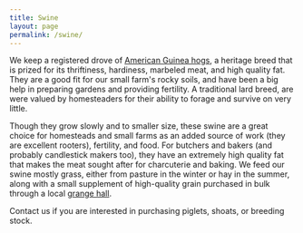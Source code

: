 ```yaml
---
title: Swine
layout: page
permalink: /swine/
---
```


We keep a registered drove of [American Guinea
hogs](https://livestockconservancy.org/index.php/heritage/internal/guineahog),
a heritage breed that is prized for its thriftiness, hardiness, marbeled meat,
and high quality fat. They are a good fit for our small farm's rocky soils, 
and have been a big help in preparing gardens and providing fertility. A 
traditional lard breed, are were valued by homesteaders for their ability to 
forage and survive on very little. 

Though they grow slowly and to smaller size, these swine are a great choice 
for homesteads and small farms as an added source of work (they are excellent 
rooters), fertility, and food. For butchers and bakers (and probably candlestick makers too), they have an extremely high
quality fat that makes the meat sought after for charcuterie and baking. We
feed our swine mostly grass, either from pasture in the winter or hay in the
summer, along with a small supplement of high-quality grain purchased in bulk
through a local [grange hall](http://www.halcyongrange.org/).

Contact us if you are interested in purchasing piglets, shoats, or breeding
stock. 
